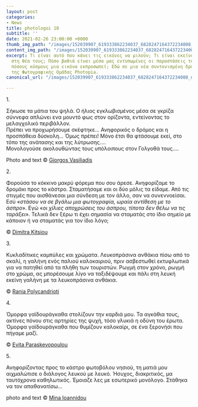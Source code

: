 ```yaml
---
layout: post
categories:
- News
title: photologoi 10
subtitle: ''
date: 2021-02-26 23:00:00 +0000
thumb_img_path: "/images/152039907_619333862234037_6828247164372234008_n.jpg"
content_img_path: "/images/152039907_619333862234037_6828247164372234008_n.jpg"
excerpt: Τι είναι αυτό που κάνει τις εικόνες να μιλούν; Τι είναι εκείνο που γεννιέται
  στη θέα τους; Πόσο βαθιά είναι μέσα μας εντυπωμένες οι παραστάσεις του κόσμου και
  πόσους κόσμους μια εικόνα εκπροσωπεί; Εδώ σε μια νέα συντονισμένη δράση με μέλη
  της Φωτογραφικής Ομάδας Photopia.
canonical_url: "/images/152039907_619333862234037_6828247164372234008_n.jpg"

---
```

1\.

Σήκωσε τα μάτια του ψηλά. Ο ήλιος εγκλωβισμένος μέσα σε γκρίζα σύννεφα απλώνει ενα μουντό φως στον ορίζοντα, εντείνοντας το μελαγχολικό περιβάλλον.  
Πρέπει να προχωρήσουμε σκέφτηκε... Ανηφορικός ο δρόμος και η προσπάθεια δύσκολη... Όμως πρέπει! Μόνο έτσι θα φτάσουμε εκεί, στο τόπο της ανάτασης και της λύτρωσης....  
Μονολογούσε ακολουθώντας τους υπόλοιπους στον Γολγοθά τους….

Photo and text © <a href="https://www.facebook.com/gvasiliadis" target="blank"> Giorgos Vasiliadis</a>

2\.

Φορούσα το κόκκινο μακρύ φόρεμα που σου άρεσε. Ανηφορίζαμε το δρομάκι προς το κάστρο. Σταματήσαμε και οι δύο μόλις τα είδαμε. Από τις στιγμές που αισθάνεσαι μια σύνδεση με τον άλλο, σαν να συνεννοείσαι. Εσύ «_στάσου να σε βγάλω μια φωτογραφία, ωραία αντίθεση με το άσπρο_». Εγώ «_οι χίλιες αποχρώσεις του άσπρου, τίποτα δεν θέλω να τις ταράξει_». Τελικά δεν ξέρω τι έχει σημασία να σταματάς στο ίδιο σημείο με κάποιον ή να σταματάς για τον ίδιο λόγο;

© <a href="https://www.facebook.com/dimitra.kitsiou" target="blank"> Dimitra Kitsiou</a>

3\.

Κυκλαδίτικες καμπύλες και χρώματα. Λευκοπράσινα ανθάκια πίσω από το σκαλί, η γαλήνη ενός παλιού καλοκαιριού, πριν ασβεστωθεί εκτυφλωτικά για να πατηθεί από τα πλήθη των τουριστών. Ρωγμή στον χρόνο, ρωγμή στο χρώμα, ας μπορέσουμε λίγο να ταξιδέψουμε και πάλι στη λευκή εκείνη γαλήνη με τα λευκοπράσινα ανθάκια.

© <a href="https://www.facebook.com/profile.php?id=100008460452394" target="blank"> Rania Polycandrioti</a>

4\.

Όμορφα γαϊδουράγκαθα στολίζουν την καρδιά μου. Τα αγκάθια τους, ακτίνες πόνου στις αρτηρίες της ψυχή, τόσο γλυκιά η οδύνη του έρωτα. Όμορφα γαϊδουράγκαθα που θυμίζουν καλοκαίρι, σε ένα ξερονήσι που πήγαμε μαζί.

© <a href="https://www.facebook.com/evitap" target="blank"> Evita Paraskevopoulou</a>

5\.

Ανηφορίζοντας προς το κάστρο φωτοβόλου νησιού, τη ματιά μου αιχμαλώτισε ο διάλογος λευκού με λευκό. Ήσυχος, διακριτικός, μα ταυτόχρονα καθηλωτικός. Έμοιαζε λες με εσωτερικό μονόλογο. Στάθηκα να τον απαθανατίσω...

photo and text © <a href="https://www.facebook.com/mina.ioannidou.58" target="blank"> Mina Ioannidou </a>